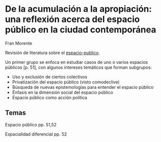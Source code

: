 # De la acumulación a la apropiación: una reflexión acerca del espacio público en la ciudad contemporánea

Fran Morente

Revisión de literatura sobre el [espacio-publico](espacio-publico.md).

Un primer grupo se enfoca en estudiar casos de uno o varios espacios públicos [p. 51], con algunos intereses temáticos que forman subgrupos:

* Uso y exclusión de ciertos colectivos
* Privatización del espacio público (visto comodeclive)
* Búsqueda de nuevas epistemologías para entender el espacio público
* Énfasis en la dimensión social del espacio público
* Espacio público como acción política

## Temas

Espacio público pp. 51,52

Espacialidad diferencial pp. 52
